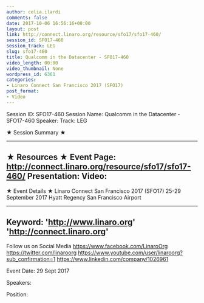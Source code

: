 ```yaml
---
author: celia.ilardi
comments: false
date: 2017-10-06 16:56:16+00:00
layout: post
link: http://connect.linaro.org/resource/sfo17/sfo17-460/
session_id: SFO17-460
session_track: LEG
slug: sfo17-460
title: Qualcomm in the Datacenter - SFO17-460
video_length: 00:00
video_thumbnail: None
wordpress_id: 6361
categories:
- Linaro Connect San Francisco 2017 (SFO17)
post_format:
- Video
---
```


Session ID: SFO17-460
Session Name: Qualcomm in the Datacenter - SFO17-460
Speaker: 
Track: LEG


★ Session Summary ★

---------------------------------------------------
★ Resources ★
Event Page: http://connect.linaro.org/resource/sfo17/sfo17-460/
Presentation: 
Video: 
 ---------------------------------------------------

★ Event Details ★
Linaro Connect San Francisco 2017 (SFO17)
25-29 September 2017
Hyatt Regency San Francisco Airport

---------------------------------------------------
Keyword: 
'http://www.linaro.org'
'http://connect.linaro.org'
---------------------------------------------------
Follow us on Social Media
https://www.facebook.com/LinaroOrg
https://twitter.com/linaroorg
https://www.youtube.com/user/linaroorg?sub_confirmation=1
https://www.linkedin.com/company/1026961

Event Date: 29 Sept 2017

Speakers: 

Position: 
